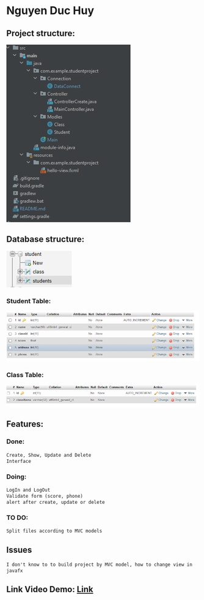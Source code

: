 # Nguyen Duc Huy

## Project structure:
![img_1.png](img_1.png)

## Database structure:
![img_2.png](img_2.png)

### Student Table:
![img_3.png](img_3.png)

### Class Table:
![img_4.png](img_4.png)



## Features:

### Done:
    Create, Show, Update and Delete
    Interface
### Doing:
    LogIn and LogOut
    Validate form (score, phone)
    alert after create, update or delete 
### TO DO:
    Split files according to MVC models
## Issues
    I don't know to to build project by MVC model, how to change view in javafx

## Link Video Demo: [Link](https://youtu.be/bZPinKYJHbg) 
